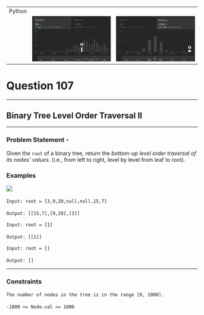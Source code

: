 ||||
|---|---|---|
|Python|
||<img src = 'https://raw.githubusercontent.com/ayush7823/sample-/main/Binary-Tree-Level-Order-Traversal-II-LeetCode%20(1).png' width = 400>|<img src = 'https://raw.githubusercontent.com/ayush7823/sample-/main/Binary-Tree-Level-Order-Traversal-II-LeetCode.png' width = 400>


# Question 107
****
## Binary Tree Level Order Traversal II 

****
### Problem Statement -

Given the `root` of a binary tree, return the *bottom-up level order traversal of its nodes' values*. (i.e., from left to right, level by level from leaf to root).

### Examples
<img src = 'https://assets.leetcode.com/uploads/2021/02/19/tree1.jpg'  width = 400>

```
Input: root = [3,9,20,null,null,15,7]

Output: [[15,7],[9,20],[3]]
```
```
Input: root = [1]

Output: [[1]]
```
```
Input: root = []

Output: []
```
****
### Constraints
```
The number of nodes in the tree is in the range [0, 2000].

-1000 <= Node.val <= 1000
```
